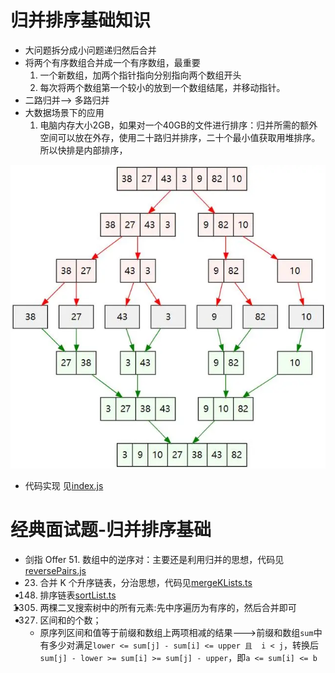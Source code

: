 
# 归并排序基础知识

- 大问题拆分成小问题递归然后合并
- 将两个有序数组合并成一个有序数组，最重要
    1. 一个新数组，加两个指针指向分别指向两个数组开头
    2. 每次将两个数组第一个较小的放到一个数组结尾，并移动指针。
- 二路归并--> 多路归并
- 大数据场景下的应用
    1. 电脑内存大小2GB，如果对一个40GB的文件进行排序：归并所需的额外空间可以放在外存，使用二十路归并排序，二十个最小值获取用堆排序。所以快排是内部排序，

![image](./images/demo.webp)
- 代码实现
    见[index.js](index.js)

# 经典面试题-归并排序基础

- 剑指 Offer 51. 数组中的逆序对：主要还是利用归并的思想，代码见[reversePairs.js](reversePairs.js)
- 23. 合并 K 个升序链表，分治思想，代码见[mergeKLists.ts](mergeKLists.ts)
- 148. 排序链表[sortList.ts](sortList.ts)
- 1305. 两棵二叉搜索树中的所有元素:先中序遍历为有序的，然后合并即可
- 327. 区间和的个数；
    - 原序列区间和值等于前缀和数组上两项相减的结果--->前缀和数组`sum`中有多少对满足`lower <= sum[j] - sum[i] <= upper 且  i < j`，转换后`sum[j] - lower >= sum[i] >= sum[j] - upper`，即`a <= sum[i] <= b`


 